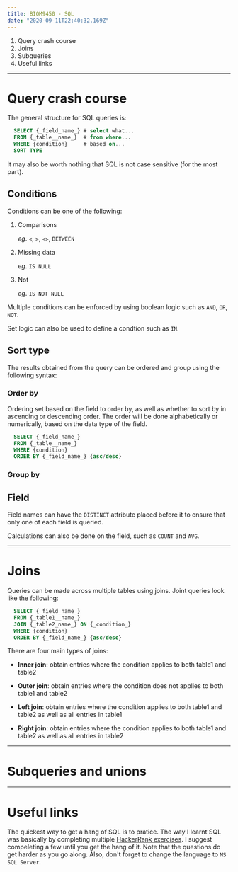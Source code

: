 ```yaml
---
title: BIOM9450 - SQL
date: "2020-09-11T22:40:32.169Z"
---
```

1. Query crash course
2. Joins
3. Subqueries
4. Useful links
---
# Query crash course

The general structure for SQL queries is:

```SQL
  SELECT {_field_name_} # select what...
  FROM {_table__name_}  # from where...
  WHERE {condition}     # based on...
  SORT TYPE
```
It may also be worth nothing that SQL is not case sensitive (for the most part).

## Conditions

Conditions can be one of the following:

1. Comparisons

    _eg_. `<`, `>`, `<>`, `BETWEEN`

2. Missing data

    _eg_. `IS NULL`

3. Not

    _eg_. `IS NOT NULL`

Multiple conditions can be enforced by using boolean logic such as `AND`, `OR`, `NOT`.

Set logic can also be used to define a condtion such as `IN`.

## Sort type

The results obtained from the query can be ordered and group using the following syntax:

### Order by

Ordering set based on the field to order by, as well as whether to sort by in ascending or descending order. The order will be done alphabetically or numerically, based on the data type of the field.

```SQL
  SELECT {_field_name_}
  FROM {_table__name_}
  WHERE {condition}
  ORDER BY {_field_name_} {asc/desc}
```

### Group by

## Field

Field names can have the `DISTINCT` attribute placed before it to ensure that only one of each field is queried. 

Calculations can also  be done on the field, such as `COUNT` and `AVG`.

---

# Joins

Queries can be made across multiple tables using joins. Joint queries look like the following:

```SQL
  SELECT {_field_name_}
  FROM {_table1__name_}
  JOIN {_table2_name_} ON {_condition_}
  WHERE {condition}
  ORDER BY {_field_name_} {asc/desc}

```

There are four main types of joins:

* **Inner join**: obtain entries where the condition applies to both table1 and table2

* **Outer join**: obtain entries where the condition does not applies to both table1 and table2

* **Left join**: obtain entries where the condition applies to both table1 and table2 as well as all entries in table1

* **Right join**: obtain entries where the condition applies to both table1 and table2 as well as all entries in table2

---

# Subqueries and unions

---

# Useful links

The quickest way to get a hang of SQL is to pratice. The way I learnt SQL was basically by completing multiple [HackerRank exercises](https://www.hackerrank.com/domains/sql). I suggest compeleting a few until you get the hang of it. Note that the questions do get harder as you go along. Also, don't forget to change the language to `MS SQL Server`.
